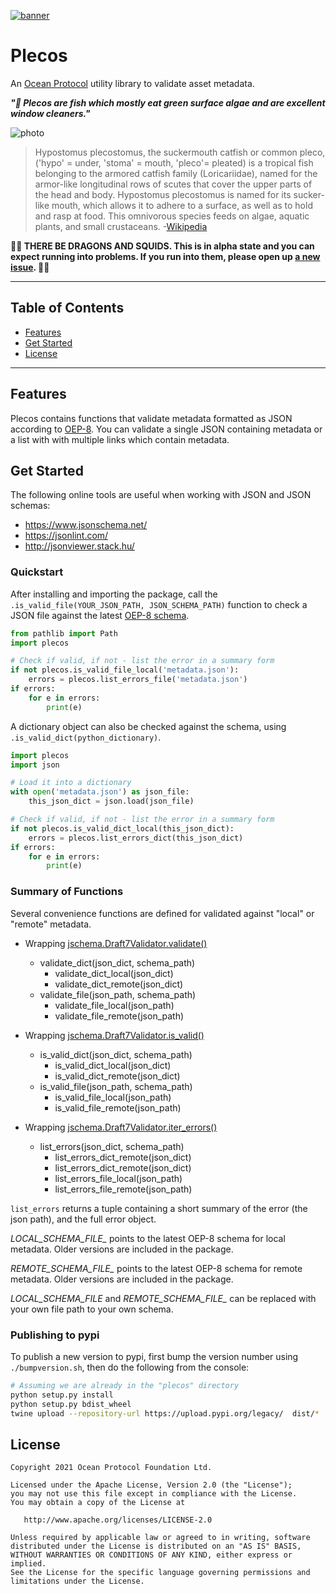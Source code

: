 [![banner](https://raw.githubusercontent.com/oceanprotocol/art/master/github/repo-banner%402x.png)](https://oceanprotocol.com)

# Plecos

An [Ocean Protocol](https://oceanprotocol.com) utility library to validate asset metadata.

___"🌊 Plecos are fish which mostly eat green surface algae and are excellent window cleaners."___

![photo](https://upload.wikimedia.org/wikipedia/commons/thumb/a/a9/Ancistrus_sp._%28aka%29.jpg/1920px-Ancistrus_sp._%28aka%29.jpg)

> Hypostomus plecostomus, the suckermouth catfish or common pleco, ('hypo' = under, 'stoma' = mouth, 'pleco'= pleated) is a tropical fish belonging to the armored catfish family (Loricariidae), named for the armor-like longitudinal rows of scutes that cover the upper parts of the head and body. Hypostomus plecostomus is named for its sucker-like mouth, which allows it to adhere to a surface, as well as to hold and rasp at food. This omnivorous species feeds on algae, aquatic plants, and small crustaceans.
-[Wikipedia](https://en.wikipedia.org/wiki/Hypostomus_plecostomus)

**🐲🦑 THERE BE DRAGONS AND SQUIDS. This is in alpha state and you can expect running into problems. If you run into them, please open up [a new issue](https://github.com/oceanprotocol/brizo/issues). 🦑🐲**

---

## Table of Contents

- [Features](#features)
- [Get Started](#getstarted)
- [License](#license) 

---

## Features

Plecos contains functions that validate metadata formatted as JSON according to [OEP-8](https://github.com/oceanprotocol/OEPs/tree/master/8).
You can validate a single JSON containing metadata or a list with with multiple links which contain metadata.

## Get Started

The following online tools are useful when working with JSON and JSON schemas:

- https://www.jsonschema.net/
- https://jsonlint.com/
- http://jsonviewer.stack.hu/

### Quickstart

After installing and importing the package, call the `.is_valid_file(YOUR_JSON_PATH, JSON_SCHEMA_PATH)` function to check a JSON file against the latest [OEP-8 schema](https://github.com/oceanprotocol/OEPs/tree/master/8).

```python
from pathlib import Path
import plecos

# Check if valid, if not - list the error in a summary form
if not plecos.is_valid_file_local('metadata.json'):
    errors = plecos.list_errors_file('metadata.json')
if errors:
    for e in errors:
        print(e)
```

A dictionary object can also be checked against the schema, using `.is_valid_dict(python_dictionary)`.

```python
import plecos
import json

# Load it into a dictionary
with open('metadata.json') as json_file:
    this_json_dict = json.load(json_file)

# Check if valid, if not - list the error in a summary form
if not plecos.is_valid_dict_local(this_json_dict):
    errors = plecos.list_errors_dict(this_json_dict)
if errors:
    for e in errors:
        print(e)
```

### Summary of Functions

Several convenience functions are defined for validated against "local" or "remote" metadata. 

- Wrapping [jschema.Draft7Validator.validate()](https://python-jsonschema.readthedocs.io/en/latest/validate/#jsonschema.IValidator.validate)
  - validate_dict(json_dict, schema_path)
    - validate_dict_local(json_dict)
    - validate_dict_remote(json_dict)
  - validate_file(json_path, schema_path)
    - validate_file_local(json_path)
    - validate_file_remote(json_path)

- Wrapping [jschema.Draft7Validator.is_valid()](https://python-jsonschema.readthedocs.io/en/latest/validate/#jsonschema.IValidator.is_valid)
  - is_valid_dict(json_dict, schema_path)
    - is_valid_dict_local(json_dict)
    - is_valid_dict_remote(json_dict)
  - is_valid_file(json_path, schema_path)
    - is_valid_file_local(json_path)
    - is_valid_file_remote(json_path)

- Wrapping [jschema.Draft7Validator.iter_errors()](https://python-jsonschema.readthedocs.io/en/latest/validate/#jsonschema.IValidator.iter_errors)
  - list_errors(json_dict, schema_path)
    - list_errors_dict_remote(json_dict)
    - list_errors_dict_remote(json_dict)
    - list_errors_file_local(json_path)
    - list_errors_file_remote(json_path)

`list_errors` returns a tuple containing a short summary of the error (the json path), and the full error object.

*LOCAL_SCHEMA_FILE_* points to the latest OEP-8 schema for local metadata. Older versions are included in the package.

*REMOTE_SCHEMA_FILE_* points to the latest OEP-8 schema for remote metadata. Older versions are included in the package.

*LOCAL_SCHEMA_FILE* and *REMOTE_SCHEMA_FILE_* can be replaced with your own file path to your own schema.

### Publishing to pypi
To publish a new version to pypi, first bump the version number using `./bumpversion.sh`, then do the following from the console:

```bash
# Assuming we are already in the "plecos" directory
python setup.py install
python setup.py bdist_wheel
twine upload --repository-url https://upload.pypi.org/legacy/  dist/*
```

## License

```text
Copyright 2021 Ocean Protocol Foundation Ltd.

Licensed under the Apache License, Version 2.0 (the "License");
you may not use this file except in compliance with the License.
You may obtain a copy of the License at

   http://www.apache.org/licenses/LICENSE-2.0

Unless required by applicable law or agreed to in writing, software
distributed under the License is distributed on an "AS IS" BASIS,
WITHOUT WARRANTIES OR CONDITIONS OF ANY KIND, either express or implied.
See the License for the specific language governing permissions and
limitations under the License.
```
